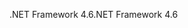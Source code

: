 <span data-ttu-id="7d0a9-101">.NET Framework 4.6</span><span class="sxs-lookup"><span data-stu-id="7d0a9-101">.NET Framework 4.6</span></span>